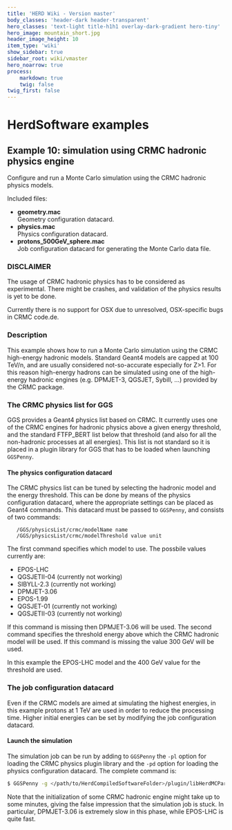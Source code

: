 ```yaml
---
title: 'HERD Wiki - Version master'
body_classes: 'header-dark header-transparent'
hero_classes: 'text-light title-h1h1 overlay-dark-gradient hero-tiny'
hero_image: mountain_short.jpg
header_image_height: 10
item_type: 'wiki'
show_sidebar: true
sidebar_root: wiki/vmaster
hero_noarrow: true
process:
    markdown: true
    twig: false
twig_first: false
---
```


#  HerdSoftware examples

## Example 10: simulation using CRMC hadronic physics engine

Configure and run a Monte Carlo simulation using the CRMC hadronic physics models.

Included files:
* **geometry.mac**  
  Geometry configuration datacard.
* **physics.mac**  
  Physics configuration datacard.
* **protons_500GeV_sphere.mac**  
  Job configuration datacard for generating the Monte Carlo data file.

### DISCLAIMER
The usage of CRMC hadronic physics has to be considered as experimental. There might be crashes, and validation of the physics results
is yet to be done.

Currently there is no support for OSX due to unresolved, OSX-specific bugs in CRMC code.de.
  
### Description
This example shows how to run a Monte Carlo simulation using the CRMC high-energy hadronic models. Standard Geant4 models are capped
at 100 TeV/n, and are usually considered not-so-accurate especially for Z>1. For this reason high-energy hadrons can be simulated
using one of the high-energy hadronic engines (e.g. DPMJET-3, QGSJET, Sybill, ...) provided by the CRMC package. 

### The CRMC physics list for GGS
GGS provides a Geant4 physics list based on CRMC. It currently uses one of the CRMC engines for hadronic physics above a given
energy threshold, and the standard FTFP_BERT list below that threshold (and also for all the non-hadronic processes at all energies).
This list is not standard so it is placed in a plugin library for GGS that has to be loaded when launching `GGSPenny`. 

#### The physics configuration datacard
The CRMC physics list can be tuned by selecting the hadronic model and the energy threshold. This can be done by means of the
physics configuration datacard, where the appropriate settings can be placed as Geant4 commands. This datacard must be passed
to `GGSPenny`, and consists of two commands:

```
   /GGS/physicsList/crmc/modelName name
   /GGS/physicsList/crmc/modelThreshold value unit
```

The first command specifies which model to use. The possbile values currently are:

* EPOS-LHC
* QGSJETII-04 (currently not working)
* SIBYLL-2.3 (currently not working)
* DPMJET-3.06
* EPOS-1.99
* QGSJET-01 (currently not working)
* QGSJETII-03 (currently not working)

If this command is missing then DPMJET-3.06 will be used. The second command specifies the threshold energy above which the CRMC
hadronic model will be used. If this command is missing the value 300 GeV will be used.

In this example the EPOS-LHC model and the 400 GeV value for the threshold are used.

### The job configuration datacard
Even if the CRMC models are aimed at simulating the highest energies, in this example protons at 1 TeV are used in order to reduce
the processing time. Higher initial energies can be set by modifying the job configuration datacard.

#### Launch the simulation 
The simulation job can be run by adding to `GGSPenny` the `-pl` option for loading the CRMC physics plugin library and the `-pd` option for
loading the physics configuration datacard. The complete command is:

```bash
$ GGSPenny -g </path/to/HerdCompiledSoftwareFolder>/plugin/libHerdMCParametricGeo.so -pl $GGS_SYS/lib/libGGSPhysicsLists.so -d protons_500GeV_sphere.mac -gd geometry.mac -pd physics.mac -ro protons_10TeV_sphere.root
```

Note that the initialization of some CRMC hadronic engine might take up to some minutes, giving the false impression that the simulation job
is stuck. In particular, DPMJET-3.06 is extremely slow in this phase, while EPOS-LHC is quite fast. 
